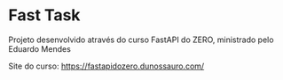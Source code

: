 # Fast Task

Projeto desenvolvido através do curso FastAPI do ZERO, ministrado pelo Eduardo Mendes

Site do curso: https://fastapidozero.dunossauro.com/